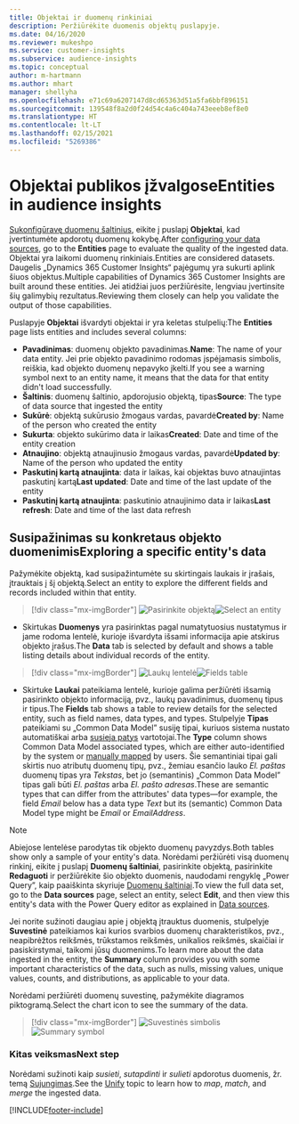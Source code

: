 ```yaml
---
title: Objektai ir duomenų rinkiniai
description: Peržiūrėkite duomenis objektų puslapyje.
ms.date: 04/16/2020
ms.reviewer: mukeshpo
ms.service: customer-insights
ms.subservice: audience-insights
ms.topic: conceptual
author: m-hartmann
ms.author: mhart
manager: shellyha
ms.openlocfilehash: e71c69a6207147d8cd65363d51a5fa6bbf896151
ms.sourcegitcommit: 139548f8a2d0f24d54c4a6c404a743eeeb8ef8e0
ms.translationtype: HT
ms.contentlocale: lt-LT
ms.lasthandoff: 02/15/2021
ms.locfileid: "5269386"
---
```

# <a name="entities-in-audience-insights"></a><span data-ttu-id="c4c23-103">Objektai publikos įžvalgose</span><span class="sxs-lookup"><span data-stu-id="c4c23-103">Entities in audience insights</span></span>

<span data-ttu-id="c4c23-104">[Sukonfigūravę duomenų šaltinius](data-sources.md), eikite į puslapį **Objektai**, kad įvertintumėte apdorotų duomenų kokybę.</span><span class="sxs-lookup"><span data-stu-id="c4c23-104">After [configuring your data sources](data-sources.md), go to the **Entities** page to evaluate the quality of the ingested data.</span></span> <span data-ttu-id="c4c23-105">Objektai yra laikomi duomenų rinkiniais.</span><span class="sxs-lookup"><span data-stu-id="c4c23-105">Entities are considered datasets.</span></span> <span data-ttu-id="c4c23-106">Daugelis „Dynamics 365 Customer Insights“ pajėgumų yra sukurti aplink šiuos objektus.</span><span class="sxs-lookup"><span data-stu-id="c4c23-106">Multiple capabilities of Dynamics 365 Customer Insights are built around these entities.</span></span> <span data-ttu-id="c4c23-107">Jei atidžiai juos peržiūrėsite, lengviau įvertinsite šių galimybių rezultatus.</span><span class="sxs-lookup"><span data-stu-id="c4c23-107">Reviewing them closely can help you validate the output of those capabilities.</span></span>

<span data-ttu-id="c4c23-108">Puslapyje **Objektai** išvardyti objektai ir yra keletas stulpelių:</span><span class="sxs-lookup"><span data-stu-id="c4c23-108">The **Entities** page lists entities and includes several columns:</span></span>

- <span data-ttu-id="c4c23-109">**Pavadinimas**: duomenų objekto pavadinimas.</span><span class="sxs-lookup"><span data-stu-id="c4c23-109">**Name**: The name of your data entity.</span></span> <span data-ttu-id="c4c23-110">Jei prie objekto pavadinimo rodomas įspėjamasis simbolis, reiškia, kad objekto duomenų nepavyko įkelti.</span><span class="sxs-lookup"><span data-stu-id="c4c23-110">If you see a warning symbol next to an entity name, it means that the data for that entity didn't load successfully.</span></span>
- <span data-ttu-id="c4c23-111">**Šaltinis**: duomenų šaltinio, apdorojusio objektą, tipas</span><span class="sxs-lookup"><span data-stu-id="c4c23-111">**Source**: The type of data source that ingested the entity</span></span>
- <span data-ttu-id="c4c23-112">**Sukūrė**: objektą sukūrusio žmogaus vardas, pavardė</span><span class="sxs-lookup"><span data-stu-id="c4c23-112">**Created by**: Name of the person who created the entity</span></span>
- <span data-ttu-id="c4c23-113">**Sukurta**: objekto sukūrimo data ir laikas</span><span class="sxs-lookup"><span data-stu-id="c4c23-113">**Created**: Date and time of the entity creation</span></span>
- <span data-ttu-id="c4c23-114">**Atnaujino**: objektą atnaujinusio žmogaus vardas, pavardė</span><span class="sxs-lookup"><span data-stu-id="c4c23-114">**Updated by**: Name of the person who updated the entity</span></span>
- <span data-ttu-id="c4c23-115">**Paskutinį kartą atnaujinta**: data ir laikas, kai objektas buvo atnaujintas paskutinį kartą</span><span class="sxs-lookup"><span data-stu-id="c4c23-115">**Last updated**: Date and time of the last update of the entity</span></span>
- <span data-ttu-id="c4c23-116">**Paskutinį kartą atnaujinta**: paskutinio atnaujinimo data ir laikas</span><span class="sxs-lookup"><span data-stu-id="c4c23-116">**Last refresh**: Date and time of the last data refresh</span></span>

## <a name="exploring-a-specific-entitys-data"></a><span data-ttu-id="c4c23-117">Susipažinimas su konkretaus objekto duomenimis</span><span class="sxs-lookup"><span data-stu-id="c4c23-117">Exploring a specific entity's data</span></span>

<span data-ttu-id="c4c23-118">Pažymėkite objektą, kad susipažintumėte su skirtingais laukais ir įrašais, įtrauktais į šį objektą.</span><span class="sxs-lookup"><span data-stu-id="c4c23-118">Select an entity to explore the different fields and records included within that entity.</span></span>

> [!div class="mx-imgBorder"]
> <span data-ttu-id="c4c23-119">![Pasirinkite objektą](media/data-manager-entities-data.png "Pasirinkite objektą")</span><span class="sxs-lookup"><span data-stu-id="c4c23-119">![Select an entity](media/data-manager-entities-data.png "Select an entity")</span></span>

- <span data-ttu-id="c4c23-120">Skirtukas **Duomenys** yra pasirinktas pagal numatytuosius nustatymus ir jame rodoma lentelė, kurioje išvardyta išsami informacija apie atskirus objekto įrašus.</span><span class="sxs-lookup"><span data-stu-id="c4c23-120">The **Data** tab is selected by default and shows a table listing details about individual records of the entity.</span></span>

> [!div class="mx-imgBorder"]
> <span data-ttu-id="c4c23-121">![Laukų lentelė](media/data-manager-entities-fields.PNG "Laukų lentelė")</span><span class="sxs-lookup"><span data-stu-id="c4c23-121">![Fields table](media/data-manager-entities-fields.PNG "Fields table")</span></span>

- <span data-ttu-id="c4c23-122">Skirtuke **Laukai** pateikiama lentelė, kurioje galima peržiūrėti išsamią pasirinkto objekto informaciją, pvz., laukų pavadinimus, duomenų tipus ir tipus.</span><span class="sxs-lookup"><span data-stu-id="c4c23-122">The **Fields** tab shows a table to review details for the selected entity, such as field names, data types, and types.</span></span> <span data-ttu-id="c4c23-123">Stulpelyje **Tipas** pateikiami su „Common Data Model” susiję tipai, kuriuos sistema nustato automatiškai arba [susieja patys](map-entities.md) vartotojai.</span><span class="sxs-lookup"><span data-stu-id="c4c23-123">The **Type** column shows Common Data Model associated types, which are either auto-identified by the system or [manually mapped](map-entities.md) by users.</span></span> <span data-ttu-id="c4c23-124">Šie semantiniai tipai gali skirtis nuo atributų duomenų tipų, pvz., žemiau esančio lauko *El. paštas* duomenų tipas yra *Tekstas*, bet jo (semantinis) „Common Data Model” tipas gali būti *El. paštas* arba *El. pašto adresas*.</span><span class="sxs-lookup"><span data-stu-id="c4c23-124">These are semantic types that can differ from the attributes' data types—for example, the field *Email* below has a data type *Text* but its (semantic) Common Data Model type might be *Email* or *EmailAddress*.</span></span>

> [!NOTE]
> <span data-ttu-id="c4c23-125">Abiejose lentelėse parodytas tik objekto duomenų pavyzdys.</span><span class="sxs-lookup"><span data-stu-id="c4c23-125">Both tables show only a sample of your entity's data.</span></span> <span data-ttu-id="c4c23-126">Norėdami peržiūrėti visą duomenų rinkinį, eikite į puslapį **Duomenų šaltiniai**, pasirinkite objektą, pasirinkite **Redaguoti** ir peržiūrėkite šio objekto duomenis, naudodami rengyklę „Power Query”, kaip paaiškinta skyriuje [Duomenų šaltiniai](data-sources.md).</span><span class="sxs-lookup"><span data-stu-id="c4c23-126">To view the full data set, go to the **Data sources** page, select an entity, select **Edit**, and then view this entity's data with the Power Query editor as explained in [Data sources](data-sources.md).</span></span>

<span data-ttu-id="c4c23-127">Jei norite sužinoti daugiau apie į objektą įtrauktus duomenis, stulpelyje **Suvestinė** pateikiamos kai kurios svarbios duomenų charakteristikos, pvz., neapibrėžtos reikšmės, trūkstamos reikšmės, unikalios reikšmės, skaičiai ir pasiskirstymai, taikomi jūsų duomenims.</span><span class="sxs-lookup"><span data-stu-id="c4c23-127">To learn more about the data ingested in the entity, the **Summary** column provides you with some important characteristics of the data, such as nulls, missing values, unique values, counts, and distributions, as applicable to your data.</span></span>

<span data-ttu-id="c4c23-128">Norėdami peržiūrėti duomenų suvestinę, pažymėkite diagramos piktogramą.</span><span class="sxs-lookup"><span data-stu-id="c4c23-128">Select the chart icon to see the summary of the data.</span></span>

> [!div class="mx-imgBorder"]
> <span data-ttu-id="c4c23-129">![Suvestinės simbolis](media/data-manager-entities-summary.png "Duomenų suvestinės lentelė")</span><span class="sxs-lookup"><span data-stu-id="c4c23-129">![Summary symbol](media/data-manager-entities-summary.png "Data summary table")</span></span>

### <a name="next-step"></a><span data-ttu-id="c4c23-130">Kitas veiksmas</span><span class="sxs-lookup"><span data-stu-id="c4c23-130">Next step</span></span>

<span data-ttu-id="c4c23-131">Norėdami sužinoti kaip *susieti*, *sutapdinti* ir *sulieti* apdorotus duomenis, žr. temą [Sujungimas](data-unification.md).</span><span class="sxs-lookup"><span data-stu-id="c4c23-131">See the [Unify](data-unification.md) topic to learn how to *map*, *match*, and *merge* the ingested data.</span></span>


[!INCLUDE[footer-include](../includes/footer-banner.md)]